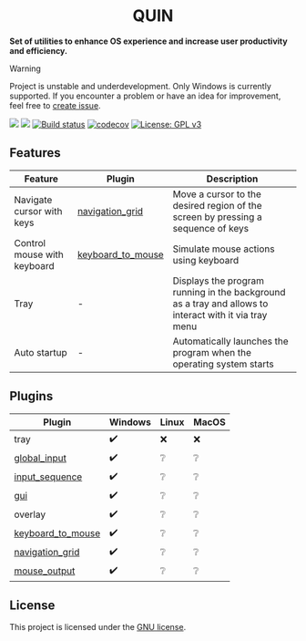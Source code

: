 <div>
    <h1 align="center">QUIN</h1>
    <strong>Set of utilities to enhance OS experience and increase user productivity and efficiency.</strong>
</div>

> [!WARNING]
> Project is unstable and underdevelopment. Only Windows is currently supported.
> If you encounter a problem or have an idea for improvement,
> feel free to [create issue](https://github.com/lkaratl/quin/issues/new).

![](https://img.shields.io/badge/status-experimental-orange)
![](https://img.shields.io/badge/maintenance-active-green)
[![Build status](https://badge.buildkite.com/ae5a77e5cb289f11a18580f716921e27cda4985c9d77d8f240.svg?branch=main)](https://buildkite.com/merk/ncn-build)
[![codecov](https://codecov.io/gh/lkaratl/quin/graph/badge.svg?token=VK389L3N3V)](https://codecov.io/gh/lkaratl/quin)
[![License: GPL v3](https://img.shields.io/badge/License-GPLv3-blue.svg)](https://www.gnu.org/licenses/gpl-3.0)

## Features

| Feature                     | Plugin                                                     | Description                                                                                           |
|-----------------------------|------------------------------------------------------------|-------------------------------------------------------------------------------------------------------|
| Navigate cursor with keys   | [navigation_grid](./plugins/navigation_grid/README.md)     | Move a cursor to the desired region of the screen by pressing a sequence of keys                      |
| Control mouse with keyboard | [keyboard_to_mouse](./plugins/keyboard_to_mouse/README.md) | Simulate mouse actions using keyboard                                                                 |
| Tray                        | -                                                          | Displays the program running in the background as a tray and allows to interact with it via tray menu |
| Auto startup                | -                                                          | Automatically launches the program when the operating system  starts                                  |

## Plugins

| Plugin                                                     | Windows            | Linux           | MacOS           |
|------------------------------------------------------------|--------------------|-----------------|-----------------|
| tray                                                       | :heavy_check_mark: | :x:             | :x:             |
| [global_input](./plugins/input/global/README.md)           | :heavy_check_mark: | :grey_question: | :grey_question: |
| [input_sequence](./plugins/input/sequence/README.md)       | :heavy_check_mark: | :grey_question: | :grey_question: |
| [gui](./plugins/gui/README.md)                             | :heavy_check_mark: | :grey_question: | :grey_question: |
| overlay                                                    | :heavy_check_mark: | :grey_question: | :grey_question: |
| [keyboard_to_mouse](./plugins/keyboard_to_mouse/README.md) | :heavy_check_mark: | :grey_question: | :grey_question: |
| [navigation_grid](./plugins/navigation_grid/README.md)     | :heavy_check_mark: | :grey_question: | :grey_question: |
| [mouse_output](./plugins/output/mouse/README.md)           | :heavy_check_mark: | :grey_question: | :grey_question: |

## License

This project is licensed under the [GNU license](LICENSE).
